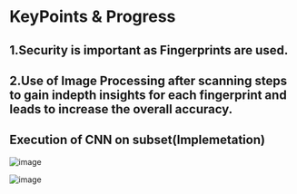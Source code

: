 # KeyPoints & Progress

## 1.Security is important as Fingerprints are used.
## 2.Use of Image Processing after scanning steps to gain indepth insights for each fingerprint and leads to increase the overall accuracy.

## Execution of CNN on subset(Implemetation) 
![image](https://github.com/user-attachments/assets/4e8d7ee3-87bd-436d-8597-e81ce3116f33)

![image](https://github.com/user-attachments/assets/127b5e7d-2175-44a0-b6cd-da2f51fcdc4f)

